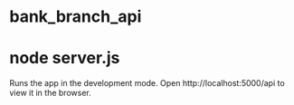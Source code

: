 # bank_branch_api

# node server.js
Runs the app in the development mode.
Open http://localhost:5000/api to view it in the browser.

